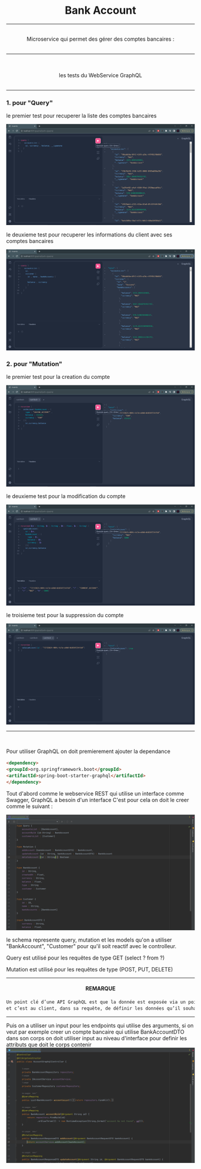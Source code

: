 <h1><center>Bank Account</center></h1>

<hr>

<br>
<center>Microservice qui permet des gérer des comptes bancaires :</center>
<br>
<hr>

<br>
<br>

<center>les tests du WebService GraphQL </center>
<br>
<hr>

### 1. pour "Query"

le premier test pour recuperer la liste des comptes bancaires

<img src="captures/test1.PNG">

le deuxieme test pour recuperer les informations du client avec ses comptes bancaires

<img src="captures/test2.PNG">


### 2. pour "Mutation"

le premier test pour la creation du compte


<img src="captures/create.PNG">


le deuxieme test pour la modification du compte


<img src="captures/update.PNG">


le troisieme test pour la suppression du compte


<img src="captures/delete.PNG">

<hr>

<br>

Pour utiliser GraphQL on doit premierement ajouter la dependance

```markdown
<dependency>
<groupId>org.springframework.boot</groupId>
<artifactId>spring-boot-starter-graphql</artifactId>
</dependency>
```
Tout d'abord comme le webservice REST qui utilise un interface comme Swagger, GraphQL a besoin d'un interface
C'est pour cela on doit le creer comme le suivant :


<img src="captures/schema.PNG">


le schema represente query, mutation et les models qu'on a utiliser "BankAccount", "Customer" pour qu'il soit reactif avec le controlleur.

Query est utilisé pour les requêtes de type GET (select ? from ?)

Mutation est utilisé pour les requêtes de type (POST, PUT, DELETE)

<hr>

<h4><center>REMARQUE</center></h4>

```markdown
Un point clé d’une API GraphQL est que la donnée est exposée via un point d’entrée unique (accessible via une requête POST),
et c’est au client, dans sa requête, de définir les données qu’il souhaite recevoir en retour.
```
<hr>
Puis on a utiliser un input pour les endpoints qui utilise des arguments, si on veut par exemple creer un compte bancaire qui utilise BankAccountDTO dans son corps
on doit utiliser input au niveau d'interface pour definir les attributs que doit le corps contenir

<br>


<img src="captures/controller.PNG">


